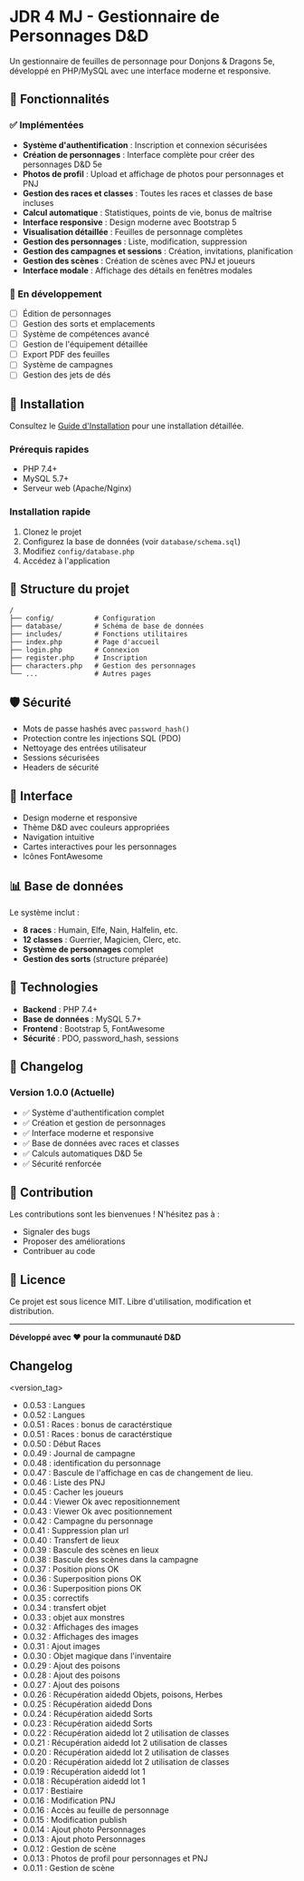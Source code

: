 # JDR 4 MJ - Gestionnaire de Personnages D&D

Un gestionnaire de feuilles de personnage pour Donjons & Dragons 5e, développé en PHP/MySQL avec une interface moderne et responsive.

## 🎲 Fonctionnalités

### ✅ Implémentées
- **Système d'authentification** : Inscription et connexion sécurisées
- **Création de personnages** : Interface complète pour créer des personnages D&D 5e
- **Photos de profil** : Upload et affichage de photos pour personnages et PNJ
- **Gestion des races et classes** : Toutes les races et classes de base incluses
- **Calcul automatique** : Statistiques, points de vie, bonus de maîtrise
- **Interface responsive** : Design moderne avec Bootstrap 5
- **Visualisation détaillée** : Feuilles de personnage complètes
- **Gestion des personnages** : Liste, modification, suppression
- **Gestion des campagnes et sessions** : Création, invitations, planification
- **Gestion des scènes** : Création de scènes avec PNJ et joueurs
- **Interface modale** : Affichage des détails en fenêtres modales

### 🔄 En développement
- [ ] Édition de personnages
- [ ] Gestion des sorts et emplacements
- [ ] Système de compétences avancé
- [ ] Gestion de l'équipement détaillée
- [ ] Export PDF des feuilles
- [ ] Système de campagnes
- [ ] Gestion des jets de dés

## 🚀 Installation

Consultez le [Guide d'Installation](INSTALL.md) pour une installation détaillée.

### Prérequis rapides
- PHP 7.4+
- MySQL 5.7+
- Serveur web (Apache/Nginx)

### Installation rapide
1. Clonez le projet
2. Configurez la base de données (voir `database/schema.sql`)
3. Modifiez `config/database.php`
4. Accédez à l'application

## 📁 Structure du projet

```
/
├── config/          # Configuration
├── database/        # Schéma de base de données
├── includes/        # Fonctions utilitaires
├── index.php        # Page d'accueil
├── login.php        # Connexion
├── register.php     # Inscription
├── characters.php   # Gestion des personnages
└── ...              # Autres pages
```

## 🛡️ Sécurité

- Mots de passe hashés avec `password_hash()`
- Protection contre les injections SQL (PDO)
- Nettoyage des entrées utilisateur
- Sessions sécurisées
- Headers de sécurité

## 🎨 Interface

- Design moderne et responsive
- Thème D&D avec couleurs appropriées
- Navigation intuitive
- Cartes interactives pour les personnages
- Icônes FontAwesome

## 📊 Base de données

Le système inclut :
- **8 races** : Humain, Elfe, Nain, Halfelin, etc.
- **12 classes** : Guerrier, Magicien, Clerc, etc.
- **Système de personnages** complet
- **Gestion des sorts** (structure préparée)

## 🔧 Technologies

- **Backend** : PHP 7.4+
- **Base de données** : MySQL 5.7+
- **Frontend** : Bootstrap 5, FontAwesome
- **Sécurité** : PDO, password_hash, sessions

## 📝 Changelog

### Version 1.0.0 (Actuelle)
- ✅ Système d'authentification complet
- ✅ Création et gestion de personnages
- ✅ Interface moderne et responsive
- ✅ Base de données avec races et classes
- ✅ Calculs automatiques D&D 5e
- ✅ Sécurité renforcée

## 🤝 Contribution

Les contributions sont les bienvenues ! N'hésitez pas à :
- Signaler des bugs
- Proposer des améliorations
- Contribuer au code

## 📄 Licence

Ce projet est sous licence MIT. Libre d'utilisation, modification et distribution.

---

**Développé avec ❤️ pour la communauté D&D**


## Changelog
<version_tag>
- 0.0.53 : Langues
- 0.0.52 : Langues
- 0.0.51 : Races : bonus de caractérstique
- 0.0.51 : Races : bonus de caractérstique
- 0.0.50 : Début Races
- 0.0.49 : Journal de campagne
- 0.0.48 : identification du personnage
- 0.0.47 : Bascule de l'affichage en cas de changement de lieu.
- 0.0.46 : Liste des PNJ
- 0.0.45 : Cacher les joueurs
- 0.0.44 : Viewer Ok avec repositionnement
- 0.0.43 : Viewer Ok avec positionnement
- 0.0.42 : Campagne du personnage
- 0.0.41 : Suppression plan url
- 0.0.40 : Transfert de lieux
- 0.0.39 : Bascule des scènes en lieux
- 0.0.38 : Bascule des scènes dans la campagne
- 0.0.37 : Position pions OK
- 0.0.36 : Superposition pions OK
- 0.0.36 : Superposition pions OK
- 0.0.35 : correctifs
- 0.0.34 : transfert objet
- 0.0.33 : objet aux monstres
- 0.0.32 : Affichages des images
- 0.0.32 : Affichages des images
- 0.0.31 : Ajout images
- 0.0.30 : Objet magique dans l'inventaire
- 0.0.29 : Ajout des poisons
- 0.0.28 : Ajout des poisons
- 0.0.27 : Ajout des poisons
- 0.0.26 : Récupération aidedd Objets, poisons, Herbes
- 0.0.25 : Récupération aidedd Dons
- 0.0.24 : Récupération aidedd Sorts
- 0.0.23 : Récupération aidedd Sorts
- 0.0.22 : Récupération aidedd lot 2 utilisation de classes
- 0.0.21 : Récupération aidedd lot 2 utilisation de classes
- 0.0.20 : Récupération aidedd lot 2 utilisation de classes
- 0.0.20 : Récupération aidedd lot 2 utilisation de classes
- 0.0.19 : Récupération aidedd lot 1
- 0.0.18 : Récupération aidedd lot 1
- 0.0.17 : Bestiaire
- 0.0.16 : Modification PNJ
- 0.0.16 : Accès au feuille de personnage
- 0.0.15 : Modification publish
- 0.0.14 : Ajout photo Personnages
- 0.0.13 : Ajout photo Personnages
- 0.0.12 : Gestion de scène
- 0.0.13 : Photos de profil pour personnages et PNJ
- 0.0.11 : Gestion de scène